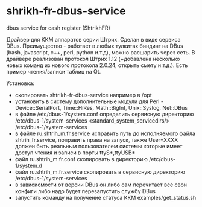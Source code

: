 # shrikh-fr-dbus-service
dbus service for cash register (ShtrikhFR)

Драйвер для ККМ аппаратов серии Штрих. Сделан в виде сервиса DBus.
Преимущество - работает в любых тулкитах биндинг на DBus (bash, javascript, c++, perl, python и.т.д), можно расшарить через сеть. В драйвере реализован протокол Штрих 1.12 (+добавлена несколько новых команд из нового протокола 2.0.24, открыть смету и.т.д.). Есть пример чтения/записи таблиц на Qt.

Установка:
- скопировать shtrikh-fr-dbus-service например в /opt
- установить в систему дополнительные модули для Perl - Device::SerialPort, Time::HiRes, Math::BigInt, Unix::Syslog, Net::DBus
- в файле /etc/dbus-1/system.conf определить сервисную директорию /etc/dbus-1/system-services
   <standard_system_servicedirs/>
   <servicedir>/etc/dbus-1/system-services</servicedir>
- в файле ru.shtrih_m.fr.service исправить путь до исполняемого файла shtrih_fr.service, поправить права на запуск, также User=XXXX должен быть реальным пользователем системы которые имеет доступ чтения и записи в порты ttyS*,ttyUSB* 
- файл ru.shtrih_m.fr.conf скопировать в директорию /etc/dbus-1/system.d
- файл ru.shtrih_m.fr.service скопировать в сервисную директорию /etc/dbus-1/system-services
- в зависисмости от версии DBus он либо сам перечитает все свои конфиги либо надо будет перезапустить службу DBus
- запустить команду на получение статуса ККМ examples/get_status.sh
